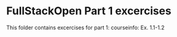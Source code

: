 # FullStackOpen Part 1 excercises
This folder contains excercises for part 1:
courseinfo: Ex. 1.1-1.2